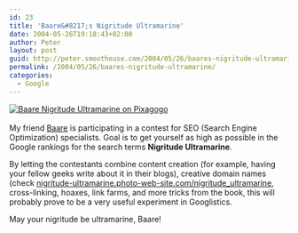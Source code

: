 ```yaml
---
id: 23
title: 'Baare&#8217;s Nigritude Ultramarine'
date: 2004-05-26T19:18:43+02:00
author: Peter
layout: post
guid: http://peter.smoothouse.com/2004/05/26/baares-nigritude-ultramarine/
permalink: /2004/05/26/baares-nigritude-ultramarine/
categories:
  - Google
---
```

[<img alt="Baare Nigritude Ultramarine on Pixagogo" src="http://www.pixagogo.com/Tools/Thumbnails.aspx?thumb=S5h8AEFYyxchi222inaa6dQp6oSOl6PRCGeUnicvEMLHLZnoteGUXsgKGJ-GKVp4KWQH2wkcDmL6pVUyg7aTJFkChkalXJCJevGLHXcbuZyMCURE3e!RqYni6z9L3UxHF!" border="0" />  
](http://www.pixagogo.be/nigritude_ultramarine?nigritude_ultramarine&nigritude_ultramarine-test-nigritude_ultramarine "Baare Nigritude Ultramarine")  
My friend [Baare](http://www.baare.com) is participating in a contest for SEO (Search Engine Optimization) specialists. Goal is to get yourself as high as possible in the Google rankings for the search terms **Nigritude Ultramarine**.

By letting the contestants combine content creation (for example, having your fellow geeks write about it in their blogs), creative domain names (check [nigritude-ultramarine.photo-web-site.com/nigritude_ultramarine](http://nigritude-ultramarine.photo-web-site.com/nigritude_ultramarine "Yet another nigritude ultramarine link"), cross-linking, hoaxes, link farms, and more tricks from the book, this will probably prove to be a very useful experiment in Googlistics.

May your nigritude be ultramarine, Baare!